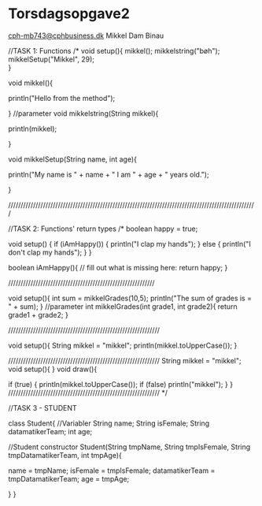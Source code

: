 # Torsdagsopgave2
cph-mb743@cphbusiness.dk
Mikkel Dam Binau


//TASK 1: Functions
/*
void setup(){
  mikkel();
  mikkelstring("bøh"); 
  mikkelSetup("Mikkel", 29);  
}

void mikkel(){
  
  println("Hello from the method");
  
}
//parameter
void mikkelstring(String mikkel){
  
  println(mikkel);
 
}

void mikkelSetup(String name, int age){

println("My name is " + name + " I am " + age + " years old.");


}

////////////////////////////////////////////////////////////////////////////////////////////////////

//TASK 2: Functions' return types
/*
boolean happy = true;

 void setup() {
   if (iAmHappy())
   {
     println("I clap my hands");
   }
   else
   {
     println("I don't clap my hands"); 
   }
}

boolean iAmHappy(){
  // fill out what is missing here: 
  return happy;
}


///////////////////////////////////////////////////////////

void setup(){
  int sum = mikkelGrades(10,5); 
   println("The sum of grades is = " + sum); 
}
//parameter
int mikkelGrades(int grade1, int grade2){
return grade1 + grade2;
}

/////////////////////////////////////////////////////////////


void setup(){
  String mikkel = "mikkel"; 
  println(mikkel.toUpperCase()); 
}


/////////////////////////////////////////////////////////////
String mikkel = "mikkel";
void setup(){
}
void draw(){

  if (true) { 
    println(mikkel.toUpperCase()); 
  if (false)
    println("mikkel");
  }
}
/////////////////////////////////////////////////////////////
*/


//TASK 3 - STUDENT

class Student{
//Variabler
String name;
String isFemale;
String datamatikerTeam;
int age;

//Student constructor
Student(String tmpName, String tmpIsFemale, String tmpDatamatikerTeam, int tmpAge){

name = tmpName;
isFemale = tmpIsFemale;
datamatikerTeam = tmpDatamatikerTeam;
age = tmpAge;


}
}

